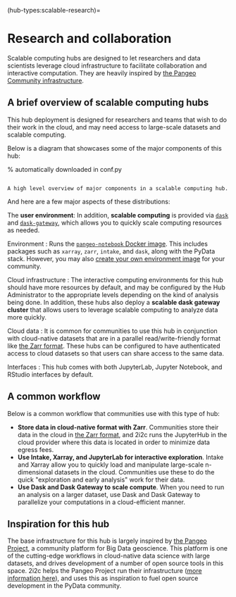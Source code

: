 (hub-types:scalable-research)=
# Research and collaboration

Scalable computing hubs are designed to let researchers and data scientists leverage cloud infrastructure to facilitate collaboration and interactive computation.
They are heavily inspired by [the Pangeo Community infrastructure](https://pangeo.io).

## A brief overview of scalable computing hubs

This hub deployment is designed for researchers and teams that wish to do their work in the cloud, and may need access to large-scale datasets and scalable computing.

Below is a diagram that showcases some of the major components of this hub:

% automatically downloaded in conf.py
```{figure} /images/scalable_research_hub.png

A high level overview of major components in a scalable computing hub.
```

And here are a few major aspects of these distributions:

The **user environment**:  In addition, **scalable computing** is provided via [`dask`](https://dask.org) and [`dask-gateway`](https://gateway.dask.org/), which allows you to quickly scale computing resources as needed.


Environment
: Runs the [`pangeo-notebook` Docker image](https://pangeo-data.github.io/pangeo-stacks/images.html#pangeo-pangeo-notebook).
  This includes packages such as `xarray`, `zarr`, `intake`, and `dask`, along with the PyData stack.
  However, you may also [create your own environment image](environment:image) for your community.

Cloud infrastructure
: The interactive computing environments for this hub should have more resources by default, and may be configured by the Hub Administrator to the appropriate levels depending on the kind of analysis being done.
  In addition, these hubs also deploy a **scalable dask gateway cluster** that allows users to leverage scalable computing to analyze data more quickly.

Cloud data
: It is common for communities to use this hub in conjunction with cloud-native datasets that are in a parallel read/write-friendly format like [the Zarr format](https://zarr.readthedocs.io/).
  These hubs can be configured to have authenticated access to cloud datasets so that users can share access to the same data.

Interfaces
: This hub comes with both JupyterLab, Jupyter Notebook, and RStudio interfaces by default.

## A common workflow

Below is a common workflow that communities use with this type of hub:

- **Store data in cloud-native format with Zarr**. Communities store their data in the cloud in [the Zarr format](https://zarr.readthedocs.io/), and 2i2c runs the JupyterHub in the cloud provider where this data is located in order to minimize data egress fees.
- **Use Intake, Xarray, and JupyterLab for interactive exploration**. Intake and Xarray allow you to quickly load and manipulate large-scale n-dimensional datasets in the cloud.
  Communities use these to do the quick "exploration and early analysis" work for their data.
- **Use Dask and Dask Gateway to scale compute**. When you need to run an analysis on a larger dataset, use Dask and Dask Gateway to parallelize your computations in a cloud-efficient manner.

## Inspiration for this hub

The base infrastructure for this hub is largely inspired by [the Pangeo Project](https://pangeo.io), a community platform for Big Data geoscience.
This platform is one of the cutting-edge workflows in cloud-native data science with large datasets, and drives development of a number of open source tools in this space.
2i2c helps the Pangeo Project run their infrastructure ([more information here](https://medium.com/pangeo/pangeo-2-0-2bedf099582d)), and uses this as inspiration to fuel open source development in the PyData community.
